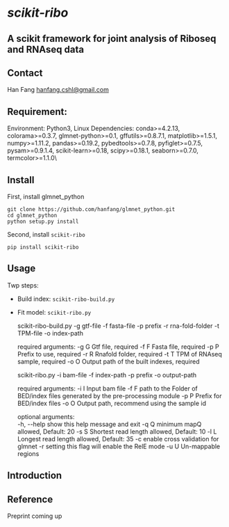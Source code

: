 # *scikit-ribo* 

A scikit framework for joint analysis of Riboseq and RNAseq data
--------

## Contact

Han Fang
hanfang.cshl@gmail.com

## Requirement: 
Environment: Python3, Linux
Dependencies:
conda>=4.2.13, colorama>=0.3.7, glmnet-python>=0.1, gffutils>=0.8.7.1, matplotlib>=1.5.1, numpy>=1.11.2, pandas>=0.19.2, pybedtools>=0.7.8, pyfiglet>=0.7.5, pysam>=0.9.1.4, scikit-learn>=0.18, scipy>=0.18.1, seaborn>=0.7.0, termcolor>=1.1.0\

## Install

First, install glmnet_python

    git clone https://github.com/hanfang/glmnet_python.git
    cd glmnet_python
    python setup.py install

Second, install `scikit-ribo`
    
    pip install scikit-ribo

## Usage

Twp steps:

- Build index: `scikit-ribo-build.py`

- Fit model:   `scikit-ribo.py`

    scikit-ribo-build.py -g gtf-file -f fasta-file -p prefix -r rna-fold-folder -t TPM-file -o index-path

    required arguments:
    	     -g G        Gtf file, required
    	     -f F        Fasta file, required
    	     -p P        Prefix to use, required
    	     -r R        Rnafold folder, required
    	     -t T        TPM of RNAseq sample, required
    	     -o O        Output path of the built indexes, required
    
    
    scikit-ribo.py -i bam-file -f index-path -p prefix -o output-path

    required arguments:
        -i I        Input bam file
    	-f F        path to the Folder of BED/index files generated by the pre-processing module
    	-p P        Prefix for BED/index files
    	-o O        Output path, recommend using the sample id

    optional arguments:    
    	     -h, --help  show this help message and exit
    	     -q Q        minimum mapQ allowed, Default: 20
    	     -s S        Shortest read length allowed, Default: 10
    	     -l L        Longest read length allowed, Default: 35
    	     -c          enable cross validation for glmnet
    	     -r          setting this flag will enable the RelE mode
    	     -u U        Un-mappable regions

## Introduction

## Reference

Preprint coming up